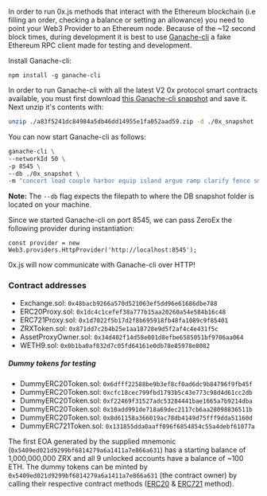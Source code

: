 In order to run 0x.js methods that interact with the Ethereum blockchain (i.e filling an order, checking a balance or setting an allowance) you need to point your Web3 Provider to an Ethereum node. Because of the ~12 second block times, during development it is best to use [Ganache-cli](https://github.com/trufflesuite/ganache-cli) a fake Ethereum RPC client made for testing and development.

Install Ganache-cli:

```
npm install -g ganache-cli
```

In order to run Ganache-cli with all the latest V2 0x protocol smart contracts available, you must first download [this Ganache-cli snapshot](https://s3.amazonaws.com/testrpc-shapshots/a83f5241dc84984a5db46dd14955e1fa052aad59.zip) and save it. Next unzip it's contents with:

```bash
unzip ./a83f5241dc84984a5db46dd14955e1fa052aad59.zip -d ./0x_snapshot
```

You can now start Ganache-cli as follows:

```bash
ganache-cli \
--networkId 50 \
-p 8545 \
--db ./0x_snapshot \
-m "concert load couple harbor equip island argue ramp clarify fence smart topic"
```

**Note:** The `--db` flag expects the filepath to where the DB snapshot folder is located on your machine.

Since we started Ganache-cli on port 8545, we can pass ZeroEx the following provider during instantiation:

```
const provider = new Web3.providers.HttpProvider('http://localhost:8545');
```

0x.js will now communicate with Ganache-cli over HTTP!

### Contract addresses

-   Exchange.sol: `0x48bacb9266a570d521063ef5dd96e61686dbe788`
-   ERC20Proxy.sol: `0x1dc4c1cefef38a777b15aa20260a54e584b16c48`
-   ERC721Proxy.sol: `0x1d7022f5b17d2f8b695918fb48fa1089c9f85401`
-   ZRXToken.sol: `0x871dd7c2b4b25e1aa18728e9d5f2af4c4e431f5c`
-   AssetProxyOwner.sol: `0x34d402f14d58e001d8efbe6585051bf9706aa064`
-   WETH9.sol: `0x0b1ba0af832d7c05fd64161e0db78e85978e8082`

##### Dummy tokens for testing

-   DummyERC20Token.sol: `0x6dfff22588be9b3ef8cf0ad6dc9b84796f9fb45f`
-   DummyERC20Token.sol: `0xcfc18cec799fbd1793b5c43e773c98d4d61cc2db`
-   DummyERC20Token.sol: `0xf22469f31527adc53284441bae1665a7b9214dba`
-   DummyERC20Token.sol: `0x10add991de718a69dec2117cb6aa28098836511b`
-   DummyERC20Token.sol: `0x8d61158a366019ac78db4149d75fff9dda51160d`
-   DummyERC721Token.sol: `0x131855dda0aaff096f6854854c55a4debf61077a`

The first EOA generated by the supplied mnemonic (`0x5409ed021d9299bf6814279a6a1411a7e866a631`) has a starting balance of 1,000,000,000 ZRX and all 9 unlocked accounts have a balance of ~100 ETH. The dummy tokens can be minted by `0x5409ed021d9299bf6814279a6a1411a7e866a631` (the contract owner) by calling their respective contract methods ([ERC20](https://github.com/0xProject/0x-monorepo/blob/37684c6af0d2962f7c7822dd14531787bd7b4212/packages/contracts/src/contracts/current/test/DummyERC20Token/DummyERC20Token.sol#L45) & [ERC721](https://github.com/0xProject/0x-monorepo/blob/37684c6af0d2962f7c7822dd14531787bd7b4212/packages/contracts/src/contracts/current/test/DummyERC721Token/DummyERC721Token.sol#L49) method).
